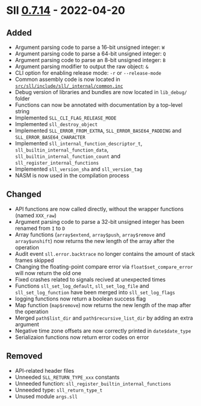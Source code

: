 # Sll [0.7.14] - 2022-04-20

## Added

- Argument parsing code to parse a 16-bit unsigned integer: `W`
- Argument parsing code to parse a 64-bit unsigned integer: `Q`
- Argument parsing code to parse an 8-bit unsigned integer: `B`
- Argument parsing modifier to output the raw object: `&`
- CLI option for enabling release mode: `-r` or `--release-mode`
- Common assembly code is now located in [`src/sll/include/sll/_internal/common.inc`][0.7.14/src/sll/include/sll/_internal/common.inc]
- Debug version of libraries and bundles are now located in `lib_debug/` folder
- Functions can now be annotated with documentation by a top-level string
- Implemented `SLL_CLI_FLAG_RELEASE_MODE`
- Implemented `sll_destroy_object`
- Implemented `SLL_ERROR_FROM_EXTRA`, `SLL_ERROR_BASE64_PADDING` and `SLL_ERROR_BASE64_CHARACTER`
- Implemented `sll_internal_function_descriptor_t`, `sll_builtin_internal_function_data`, `sll_builtin_internal_function_count` and `sll_register_internal_functions`
- Implemented `sll_version_sha` and `sll_version_tag`
- NASM is now used in the compilation process

## Changed

- API functions are now called directly, without the wrapper functions (named `XXX_raw`)
- Argument parsing code to parse a 32-bit unsigned integer has been renamed from `I` to `D`
- Array functions (`array$extend`, `array$push`, `array$remove` and `array$unshift`) now returns the new length of the array after the operation
- Audit event `sll.error.backtrace` no longer contains the amount of stack frames skipped
- Changing the floating-point compare error via `float$set_compare_error` will now return the old one
- Fixed crashes related to signals recived at unexpected times
- Functions `sll_set_log_default`, `sll_set_log_file` and `sll_set_log_function` have been merged into `sll_set_log_flags`
- logging functions now return a boolean success flag
- Map function (`map$remove`) now returns the new length of the map after the operation
- Merged `path$list_dir` and `path$recursive_list_dir` by adding an extra argument
- Negative time zone offsets are now correctly printed in `date$date_type`
- Serializaion functions now return error codes on error

## Removed

- API-related header files
- Unneeded `SLL_RETURN_TYPE_xxx` constants
- Unneeded function: `sll_register_builtin_internal_functions`
- Unneeded type: `sll_return_type_t`
- Unused module `args.sll`

[0.7.14]: https://github.com/sl-lang/sll/compare/sll-v0.7.13...main
[0.7.14/src/sll/include/sll/_internal/common.inc]: https://github.com/sl-lang/sll/blob/main/src/sll/include/sll/_internal/common.inc
